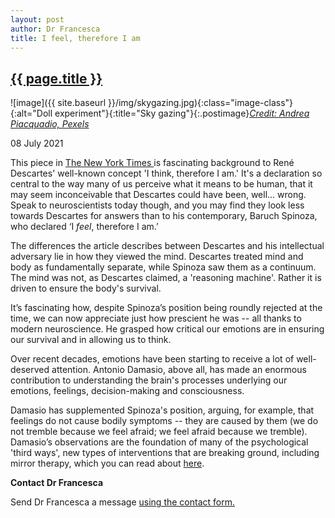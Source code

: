 ```yaml
---
layout: post
author: Dr Francesca
title: I feel, therefore I am
---
```


 <h2 class="postheader"><a href="{{ site.baseurl }}{{ page.url }}">{{ page.title }}</a></h2>


![image]({{ site.baseurl }}/img/skygazing.jpg){:class="image-class"}{:alt="Doll experiment"}{:title="Sky gazing"}{:.postimage}*<a href="https://www.pexels.com/photo/photo-of-man-in-yellow-t-shirt-and-black-jeans-lying-down-on-green-grass-field-with-3760265/">Credit: Andrea Piacquadio, Pexels</a>*



<p class="blogdate">08 July 2021</p>


This piece in <a href="https://www.nytimes.com/2003/04/19/books/i-feel-therefore-i-am.html"> The New York Times </a> is fascinating background to René Descartes' well-known concept 'I think, therefore I am.' It's a declaration so central to the way many of us perceive what it means to be human, that it may seem inconceivable that Descartes could have been, well... wrong. Speak to neuroscientists today though, and you may find they look less towards Descartes for answers than to his contemporary, Baruch Spinoza, who declared ‘I *feel*, therefore I am.’

The differences the article describes between Descartes and his intellectual adversary lie in how they viewed the mind. Descartes treated mind and body as fundamentally separate, while Spinoza saw them as a continuum. The mind was not, as Descartes claimed, a 'reasoning machine'. Rather it is driven to ensure the body's survival.

It’s fascinating how, despite Spinoza’s position being roundly rejected at the time, we can now appreciate just how prescient he was -- all thanks to modern neuroscience. He grasped how critical our emotions are in ensuring our survival and in allowing us to think.

Over recent decades, emotions have been starting to receive a lot of well-deserved attention. Antonio Damasio, above all, has made an enormous contribution to understanding the brain's processes underlying our emotions, feelings, decision-making and consciousness.

Damasio has supplemented Spinoza's position, arguing, for example, that feelings do not cause bodily symptoms -- they are caused by them (we do not tremble because we feel afraid; we feel afraid because we tremble). Damasio’s observations are the foundation of many of the psychological 'third ways', new types of interventions that are breaking ground, including mirror therapy, which you can read about <a href="https://drfrancesca.co.uk/2020/05/25/Try-mirror-therapy.html">here</a>.



<strong>Contact Dr Francesca</strong>

Send Dr Francesca a message <a href="https://drfrancesca.co.uk/contact">using the contact form.</a>
